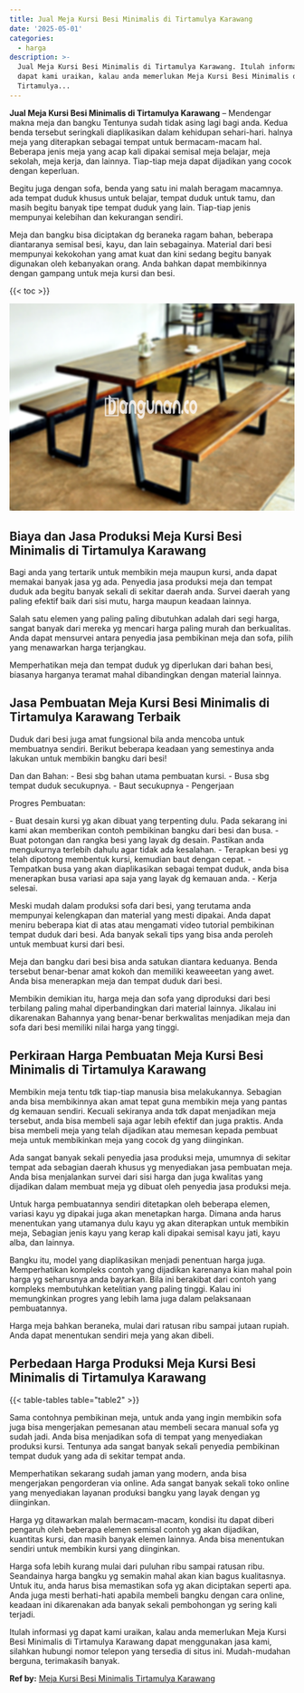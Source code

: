 ```yaml
---
title: Jual Meja Kursi Besi Minimalis di Tirtamulya Karawang
date: '2025-05-01'
categories:
  - harga
description: >-
  Jual Meja Kursi Besi Minimalis di Tirtamulya Karawang. Itulah informasi yg
  dapat kami uraikan, kalau anda memerlukan Meja Kursi Besi Minimalis di
  Tirtamulya...
---
```


**Jual Meja Kursi Besi Minimalis di Tirtamulya Karawang** – Mendengar makna meja dan bangku Tentunya sudah tidak asing lagi bagi anda. Kedua benda tersebut seringkali diaplikasikan dalam kehidupan sehari-hari. halnya meja yang diterapkan sebagai tempat untuk bermacam-macam hal. Beberapa jenis meja yang acap kali dipakai semisal meja belajar, meja sekolah, meja kerja, dan lainnya. Tiap-tiap meja dapat dijadikan yang cocok dengan keperluan.

Begitu juga dengan sofa, benda yang satu ini malah beragam macamnya. ada tempat duduk khusus untuk belajar, tempat duduk untuk tamu, dan masih begitu banyak tipe tempat duduk yang lain. Tiap-tiap jenis mempunyai kelebihan dan kekurangan sendiri.

Meja dan bangku bisa diciptakan dg beraneka ragam bahan, beberapa diantaranya semisal besi, kayu, dan lain sebagainya. Material dari besi mempunyai kekokohan yang amat kuat dan kini sedang begitu banyak digunakan oleh kebanyakan orang. Anda bahkan dapat membikinnya dengan gampang untuk meja kursi dan besi.

{{< toc >}}

![Jual Meja Kursi Besi Minimalis di Tirtamulya Karawang](/images/jual-meja-besi-murah19.png)

## Biaya dan Jasa Produksi Meja Kursi Besi Minimalis di Tirtamulya Karawang

Bagi anda yang tertarik untuk membikin meja maupun kursi, anda dapat memakai banyak jasa yg ada. Penyedia jasa produksi meja dan tempat duduk ada begitu banyak sekali di sekitar daerah anda. Survei daerah yang paling efektif baik dari sisi mutu, harga maupun keadaan lainnya.

Salah satu elemen yang paling paling dibutuhkan adalah dari segi harga, sangat banyak dari mereka yg mencari harga paling murah dan berkualitas. Anda dapat mensurvei antara penyedia jasa pembikinan meja dan sofa, pilih yang menawarkan harga terjangkau.

Memperhatikan meja dan tempat duduk yg diperlukan dari bahan besi, biasanya harganya teramat mahal dibandingkan dengan material lainnya.

## Jasa Pembuatan Meja Kursi Besi Minimalis di Tirtamulya Karawang Terbaik

Duduk dari besi juga amat fungsional bila anda mencoba untuk membuatnya sendiri. Berikut beberapa keadaan yang semestinya anda lakukan untuk membikin bangku dari besi!

Dan dan Bahan: - Besi sbg bahan utama pembuatan kursi. - Busa sbg tempat duduk secukupnya. - Baut secukupnya - Pengerjaan

Progres Pembuatan:

\- Buat desain kursi yg akan dibuat yang terpenting dulu. Pada sekarang ini kami akan memberikan contoh pembikinan bangku dari besi dan busa. - Buat potongan dan rangka besi yang layak dg desain. Pastikan anda mengukurnya terlebih dahulu agar tidak ada kesalahan. - Terapkan besi yg telah dipotong membentuk kursi, kemudian baut dengan cepat. - Tempatkan busa yang akan diaplikasikan sebagai tempat duduk, anda bisa menerapkan busa variasi apa saja yang layak dg kemauan anda. - Kerja selesai.

Meski mudah dalam produksi sofa dari besi, yang terutama anda mempunyai kelengkapan dan material yang mesti dipakai. Anda dapat meniru beberapa kiat di atas atau mengamati video tutorial pembikinan tempat duduk dari besi. Ada banyak sekali tips yang bisa anda peroleh untuk membuat kursi dari besi.

Meja dan bangku dari besi bisa anda satukan diantara keduanya. Benda tersebut benar-benar amat kokoh dan memiliki keaweeetan yang awet. Anda bisa menerapkan meja dan tempat duduk dari besi.

Membikin demikian itu, harga meja dan sofa yang diproduksi dari besi terbilang paling mahal diperbandingkan dari material lainnya. Jikalau ini dikarenakan Bahannya yang benar-benar berkwalitas menjadikan meja dan sofa dari besi memiliki nilai harga yang tinggi.

## Perkiraan Harga Pembuatan Meja Kursi Besi Minimalis di Tirtamulya Karawang

Membikin meja tentu tdk tiap-tiap manusia bisa melakukannya. Sebagian anda bisa membikinnya akan amat tepat guna membikin meja yang pantas dg kemauan sendiri. Kecuali sekiranya anda tdk dapat menjadikan meja tersebut, anda bisa membeli saja agar lebih efektif dan juga praktis. Anda bisa membeli meja yang telah dijadikan atau memesan kepada pembuat meja untuk membikinkan meja yang cocok dg yang diinginkan.

Ada sangat banyak sekali penyedia jasa produksi meja, umumnya di sekitar tempat ada sebagian daerah khusus yg menyediakan jasa pembuatan meja. Anda bisa menjalankan survei dari sisi harga dan juga kwalitas yang dijadikan dalam membuat meja yg dibuat oleh penyedia jasa produksi meja.

Untuk harga pembuatannya sendiri ditetapkan oleh beberapa elemen, variasi kayu yg dipakai juga akan menetapkan harga. Dimana anda harus menentukan yang utamanya dulu kayu yg akan diterapkan untuk membikin meja, Sebagian jenis kayu yang kerap kali dipakai semisal kayu jati, kayu alba, dan lainnya.

Bangku itu, model yang diaplikasikan menjadi penentuan harga juga. Memperhatikan kompleks contoh yang dijadikan karenanya kian mahal poin harga yg seharusnya anda bayarkan. Bila ini berakibat dari contoh yang kompleks membutuhkan ketelitian yang paling tinggi. Kalau ini memungkinkan progres yang lebih lama juga dalam pelaksanaan pembuatannya.

Harga meja bahkan beraneka, mulai dari ratusan ribu sampai jutaan rupiah. Anda dapat menentukan sendiri meja yang akan dibeli.

## Perbedaan Harga Produksi Meja Kursi Besi Minimalis di Tirtamulya Karawang

{{< table-tables table="table2" >}}

Sama contohnya pembikinan meja, untuk anda yang ingin membikin sofa juga bisa mengerjakan pemesanan atau membeli secara manual sofa yg sudah jadi. Anda bisa menjadikan sofa di tempat yang menyediakan produksi kursi. Tentunya ada sangat banyak sekali penyedia pembikinan tempat duduk yang ada di sekitar tempat anda.

Memperhatikan sekarang sudah jaman yang modern, anda bisa mengerjakan pengorderan via online. Ada sangat banyak sekali toko online yang menyediakan layanan produksi bangku yang layak dengan yg diinginkan.

Harga yg ditawarkan malah bermacam-macam, kondisi itu dapat diberi pengaruh oleh beberapa elemen semisal contoh yg akan dijadikan, kuantitas kursi, dan masih banyak elemen lainnya. Anda bisa menentukan sendiri untuk membikin kursi yang diinginkan.

Harga sofa lebih kurang mulai dari puluhan ribu sampai ratusan ribu. Seandainya harga bangku yg semakin mahal akan kian bagus kualitasnya. Untuk itu, anda harus bisa memastikan sofa yg akan diciptakan seperti apa. Anda juga mesti berhati-hati apabila membeli bangku dengan cara online, keadaan ini dikarenakan ada banyak sekali pembohongan yg sering kali terjadi.

Itulah informasi yg dapat kami uraikan, kalau anda memerlukan Meja Kursi Besi Minimalis di Tirtamulya Karawang dapat menggunakan jasa kami, silahkan hubungi nomor telepon yang tersedia di situs ini. Mudah-mudahan berguna, terimakasih banyak.

**Ref by:** [Meja Kursi Besi Minimalis Tirtamulya Karawang](https://id.wikipedia.org/wiki/Meja)
